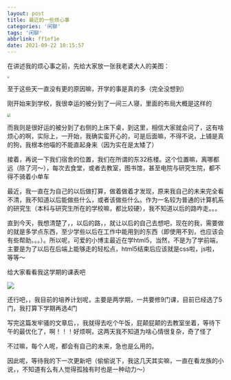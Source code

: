 ```yaml
---
layout: post
title: 最近的一些烦心事
categories: '闲聊'
tags: '闲聊'
abbrlink: ff1ef1e
date: 2021-09-22 10:15:57
---
```


在讲述我的烦心事之前，先给大家放一张我老婆大人的美图：

<img src="https://cdn.makiru.top/images/image-20210922102751033.jpeg" style="zoom: 33%;" />

<!--more-->

至于这些天一直没有更的原因嘛，开学的事是真的多（完全没想到）

刚开始来到学校，我很幸运的被分到了一间三人寝，里面的布局大概是这样的

<img src="https://cdn.makiru.top/images/image-20210922103050914.png" style="zoom:50%;" />

而我则是很好运的被分到了右侧的上床下桌，到这里，相信大家就会问了，这有啥烦心的啊，实际上，一开始，我确实蛮开心的，可是后面嘛，不得不说，上铺是真的狗，我根本他喵的不能直起身来（因为实在是太矮了）

接着，再说一下我们宿舍的位置，我们在所谓的东32栋楼。这个位置嘛，离哪都远（除了河～），每次去食堂，或者去教室，图书馆，甚至电院与研究生院，都不得不骑着小单车

最近，我一直在为自己的以后做打算，做着做着才发现，原来我自己的未来完全看不清，我不知道以后能做些什么，或者该做些什么。作为一名较为普通的计算机系的研究生（本科与研究生所在的学校嘛，都比较硬），我不知道以后的路咋走。。。

直到今天，我想清楚了，，以后的路，，就让以后的自己去想吧，现在的我，需要做的就是多学点东西，至少学些以后在工作中能用到的东西（即使用不到，也应该会有些帮助。。。）。所以呢，可爱的小博主最近在学html5，当然，不是为了学前端，主要是为了以后在后端上能够走的轻松点，html5结束后应该就是css啦，js啦，等等～

给大家看看我这学期的课表吧

![](https://cdn.makiru.top/images/classTable.png)

还行吧，，我目前的培养计划呢，主要是两学期，一共要修9门课，目前已经选了5门，我打算下学期再选4门

写完这篇发牢骚的文章后，，我就得去吃个午饭，屁颠屁颠的去教室坐着，等待下午的最优化了，啊！！！好烦啊，这两天我不知道为啥心情很复杂，奇了怪了

不过嘛，每个人呢，都会有自己的未来，急也是么用的。

因此呢，等待我的下一次更新吧（偷偷说下，我这几天其实嘛，一直在看龙族的小说，，不知道有么有人觉得孤独有时也是一种动力～）